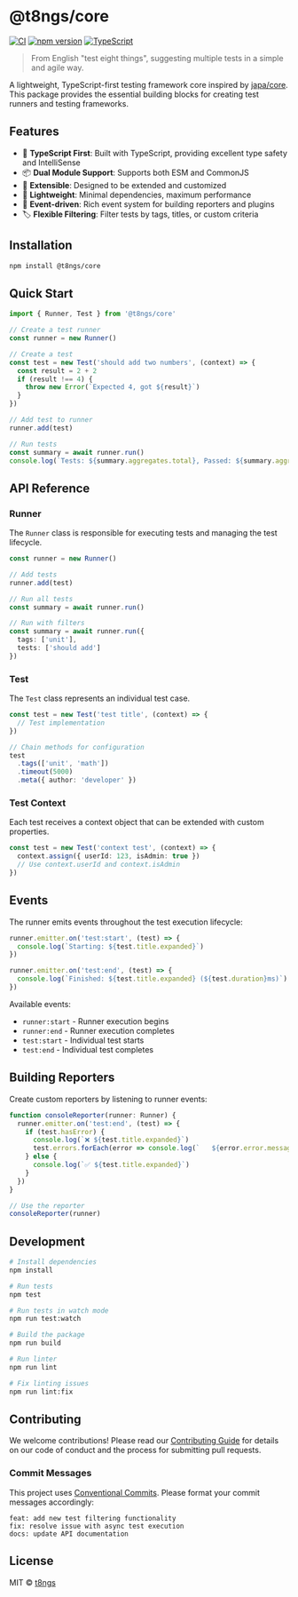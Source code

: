 # @t8ngs/core

[![CI](https://github.com/t8ngs/core/actions/workflows/ci.yml/badge.svg)](https://github.com/t8ngs/core/actions/workflows/ci.yml)
[![npm version](https://badge.fury.io/js/@t8ngs%2Fcore.svg)](https://badge.fury.io/js/@t8ngs%2Fcore)
[![TypeScript](https://img.shields.io/badge/TypeScript-Ready-blue.svg)](https://www.typescriptlang.org)

> From English "test eight things", suggesting multiple tests in a simple and agile way.

A lightweight, TypeScript-first testing framework core inspired by [japa/core](https://github.com/japa/core). This package provides the essential building blocks for creating test runners and testing frameworks.

## Features

- 🎯 **TypeScript First**: Built with TypeScript, providing excellent type safety and IntelliSense
- 📦 **Dual Module Support**: Supports both ESM and CommonJS
- 🔧 **Extensible**: Designed to be extended and customized
- 🚀 **Lightweight**: Minimal dependencies, maximum performance
- 🧪 **Event-driven**: Rich event system for building reporters and plugins
- 🏷️ **Flexible Filtering**: Filter tests by tags, titles, or custom criteria

## Installation

```bash
npm install @t8ngs/core
```

## Quick Start

```typescript
import { Runner, Test } from '@t8ngs/core'

// Create a test runner
const runner = new Runner()

// Create a test
const test = new Test('should add two numbers', (context) => {
  const result = 2 + 2
  if (result !== 4) {
    throw new Error(`Expected 4, got ${result}`)
  }
})

// Add test to runner
runner.add(test)

// Run tests
const summary = await runner.run()
console.log(`Tests: ${summary.aggregates.total}, Passed: ${summary.aggregates.passed}`)
```

## API Reference

### Runner

The `Runner` class is responsible for executing tests and managing the test lifecycle.

```typescript
const runner = new Runner()

// Add tests
runner.add(test)

// Run all tests
const summary = await runner.run()

// Run with filters
const summary = await runner.run({
  tags: ['unit'],
  tests: ['should add']
})
```

### Test

The `Test` class represents an individual test case.

```typescript
const test = new Test('test title', (context) => {
  // Test implementation
})

// Chain methods for configuration
test
  .tags(['unit', 'math'])
  .timeout(5000)
  .meta({ author: 'developer' })
```

### Test Context

Each test receives a context object that can be extended with custom properties.

```typescript
const test = new Test('context test', (context) => {
  context.assign({ userId: 123, isAdmin: true })
  // Use context.userId and context.isAdmin
})
```

## Events

The runner emits events throughout the test execution lifecycle:

```typescript
runner.emitter.on('test:start', (test) => {
  console.log(`Starting: ${test.title.expanded}`)
})

runner.emitter.on('test:end', (test) => {
  console.log(`Finished: ${test.title.expanded} (${test.duration}ms)`)
})
```

Available events:
- `runner:start` - Runner execution begins
- `runner:end` - Runner execution completes
- `test:start` - Individual test starts
- `test:end` - Individual test completes

## Building Reporters

Create custom reporters by listening to runner events:

```typescript
function consoleReporter(runner: Runner) {
  runner.emitter.on('test:end', (test) => {
    if (test.hasError) {
      console.log(`❌ ${test.title.expanded}`)
      test.errors.forEach(error => console.log(`   ${error.error.message}`))
    } else {
      console.log(`✅ ${test.title.expanded}`)
    }
  })
}

// Use the reporter
consoleReporter(runner)
```

## Development

```bash
# Install dependencies
npm install

# Run tests
npm test

# Run tests in watch mode
npm run test:watch

# Build the package
npm run build

# Run linter
npm run lint

# Fix linting issues
npm run lint:fix
```

## Contributing

We welcome contributions! Please read our [Contributing Guide](CONTRIBUTING.md) for details on our code of conduct and the process for submitting pull requests.

### Commit Messages

This project uses [Conventional Commits](https://www.conventionalcommits.org/). Please format your commit messages accordingly:

```
feat: add new test filtering functionality
fix: resolve issue with async test execution
docs: update API documentation
```

## License

MIT © [t8ngs](https://github.com/t8ngs)
